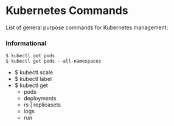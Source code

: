 # Kubernetes Commands

List of general purpose commands for Kubernetes management:

### Informational

```
$ kubectl get pods
$ kubectl get pods --all-namespaces
```

- $ kubectl scale
- $ kubectl label
- $ kubectl get 
  - pods
  - deployments
  - rs | replicasets
  - logs
  - run 


